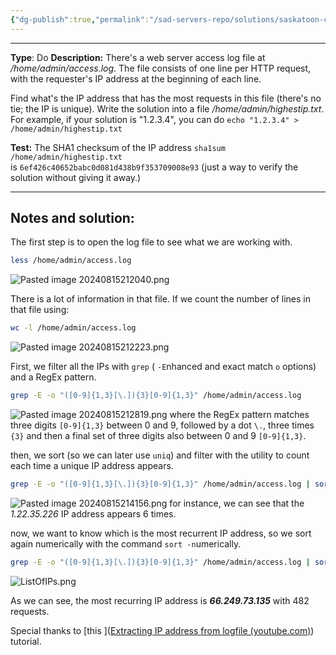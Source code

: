 ```yaml
---
{"dg-publish":true,"permalink":"/sad-servers-repo/solutions/saskatoon-counting-ips/","noteIcon":"1"}
---
```


---
**Type**: Do
**Description:** There's a web server access log file at 
_/home/admin/access.log_. The file consists of one line per HTTP request, with the requester's IP address at the beginning of each line.  
  
Find what's the IP address that has the most requests in this file (there's no tie; the IP is unique). Write the solution into a file _/home/admin/highestip.txt_. For example, if your solution is "1.2.3.4", you can do `echo "1.2.3.4" > /home/admin/highestip.txt`

**Test:** The SHA1 checksum of the IP address `sha1sum /home/admin/highestip.txt` is `6ef426c40652babc0d081d438b9f353709008e93` (just a way to verify the solution without giving it away.)

---
## Notes and solution:
The first step is to open the log file to see what we are working with.

```bash
less /home/admin/access.log
```
![Pasted image 20240815212040.png](/img/user/Sad%20Servers%20repo/Solutions/Reference%20images/Pasted%20image%2020240815212040.png)

There is a lot of information in that file.  If we count the number of lines in that file using:

```bash
wc -l /home/admin/access.log
```
![Pasted image 20240815212223.png](/img/user/Sad%20Servers%20repo/Solutions/Reference%20images/Pasted%20image%2020240815212223.png)


First, we filter all the IPs with `grep` ( `-E`nhanced and exact match `o` options) and a RegEx pattern.

```bash
grep -E -o "([0-9]{1,3}[\.]){3}[0-9]{1,3}" /home/admin/access.log
```
![Pasted image 20240815212819.png](/img/user/Sad%20Servers%20repo/Solutions/Reference%20images/Pasted%20image%2020240815212819.png)
where the RegEx pattern matches three digits `[0-9]{1,3}` between 0 and 9, followed by a dot `\.`, three times `{3}` and then a final set of three digits also between 0 and 9 `[0-9]{1,3}`.


then, we sort (so we can later use `uniq`) and filter with the utility to count each time a unique IP address appears.

```bash 
grep -E -o "([0-9]{1,3}[\.]){3}[0-9]{1,3}" /home/admin/access.log | sort | uniq
```
![Pasted image 20240815214156.png](/img/user/Sad%20Servers%20repo/Solutions/Reference%20images/Pasted%20image%2020240815214156.png)
for instance, we can see that the _1.22.35.226_ IP address appears 6 times.


now, we want to know which is the most recurrent IP address, so we sort again numerically with the command `sort -n`umerically.

```bash 
grep -E -o "([0-9]{1,3}[\.]){3}[0-9]{1,3}" /home/admin/access.log | sort | uniq -c | sort -n`
```

![ListOfIPs.png](/img/user/Sad%20Servers%20repo/Solutions/Reference%20images/ListOfIPs.png)

As we can see, the most recurring IP address is ___66.249.73.135___ with 482 requests.

Special thanks to [this ]([Extracting IP address from logfile (youtube.com)](https://www.youtube.com/watch?v=WDjbMucvEmk)) tutorial.

